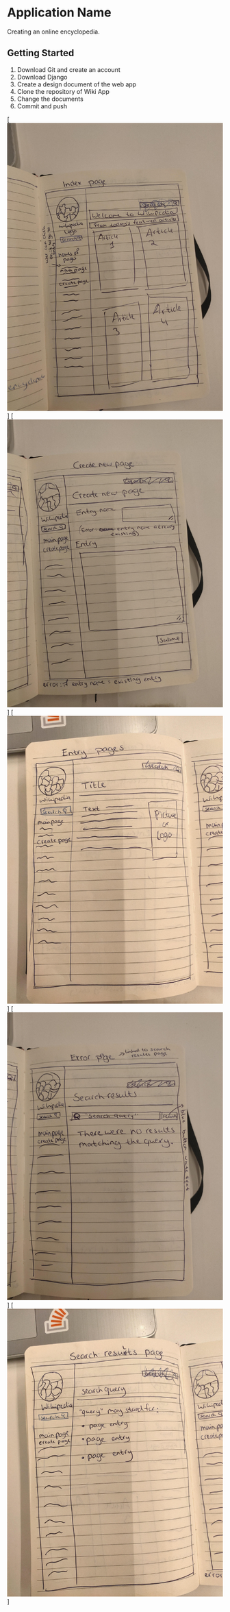 # Application Name

Creating an online encyclopedia.


## Getting Started

1. Download Git and create an account
2. Download Django
3. Create a design document of the web app
4. Clone the repository of Wiki App
5. Change the documents
6. Commit and push

[![index page](imagesdesignproject/indexpage.jpg)]
[![index page](imagesdesignproject/createnewpage.jpg)]
[![index page](imagesdesignproject/entrypage.jpg)]
[![index page](imagesdesignproject/errorpage.jpg)]
[![index page](imagesdesignproject/searchresultspage.jpg)]
